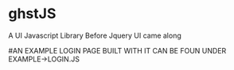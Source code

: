 # ghstJS
A UI Javascript Library Before Jquery UI came along



#AN EXAMPLE LOGIN PAGE BUILT WITH IT CAN BE FOUN UNDER EXAMPLE->LOGIN.JS
